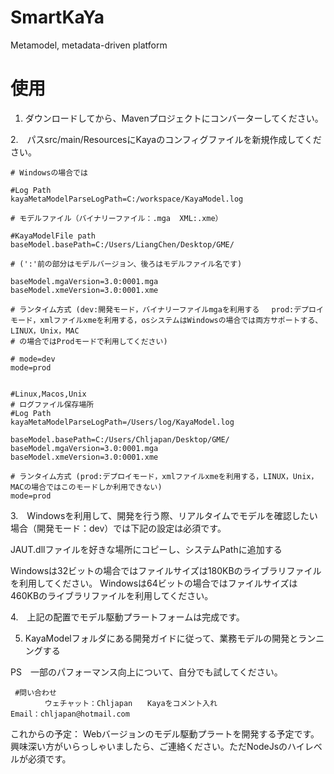 # SmartKaYa
Metamodel, metadata-driven platform
# 使用
1. ダウンロードしてから、Mavenプロジェクトにコンバーターしてください。
   

2.　パスsrc/main/ResourcesにKayaのコンフィグファイルを新規作成してください。

	# Windowsの場合では
	
	#Log Path
	kayaMetaModelParseLogPath=C:/workspace/KayaModel.log
	
	# モデルファイル（バイナリーファイル：.mga  XML:.xme）
	
	#KayaModelFile path
	baseModel.basePath=C:/Users/LiangChen/Desktop/GME/
	
	# (':'前の部分はモデルバージョン、後ろはモデルファイル名です)
	
	baseModel.mgaVersion=3.0:0001.mga
	baseModel.xmeVersion=3.0:0001.xme
	
	# ランタイム方式 (dev:開発モード，バイナリーファイルmgaを利用する　 prod:デプロイモード，xmlファイルxmeを利用する，osシステムはWindowsの場合では両方サポートする、LINUX，Unix，MAC
	# の場合ではProdモードで利用してください)　
	
	# mode=dev
	mode=prod
	

    #Linux,Macos,Unix
    # ログファイル保存場所
    #Log Path
    kayaMetaModelParseLogPath=/Users/log/KayaModel.log

	baseModel.basePath=C:/Users/Chljapan/Desktop/GME/
	baseModel.mgaVersion=3.0:0001.mga
	baseModel.xmeVersion=3.0:0001.xme
   
    # ランタイム方式 (prod:デプロイモード，xmlファイルxmeを利用する，LINUX，Unix，MACの場合ではこのモードしか利用できない)　
    mode=prod

 3.　Windowsを利用して、開発を行う際、リアルタイムでモデルを確認したい場合（開発モード：dev）では下記の設定は必須です。
 
 JAUT.dllファイルを好きな場所にコピーし、システムPathに追加する
 
 Windowsは32ビットの場合ではファイルサイズは180KBのライブラリファイルを利用してください。
 Windowsは64ビットの場合ではファイルサイズは460KBのライブラリファイルを利用してください。
 
 4.　上記の配置でモデル駆動プラートフォームは完成です。
 
 5. KayaModelフォルダにある開発ガイドに従って、業務モデルの開発とランニングする
 
 PS　一部のパフォーマンス向上について、自分でも試してください。
 
	 #問い合わせ
          　ウェチャット：Chljapan　　Kayaをコメント入れ
    Email：chljapan@hotmail.com
    
    
 これからの予定：
 Webバージョンのモデル駆動プラートを開発する予定です。興味深い方がいらっしゃいましたら、ご連絡ください。ただNodeJsのハイレベルが必須です。
 
